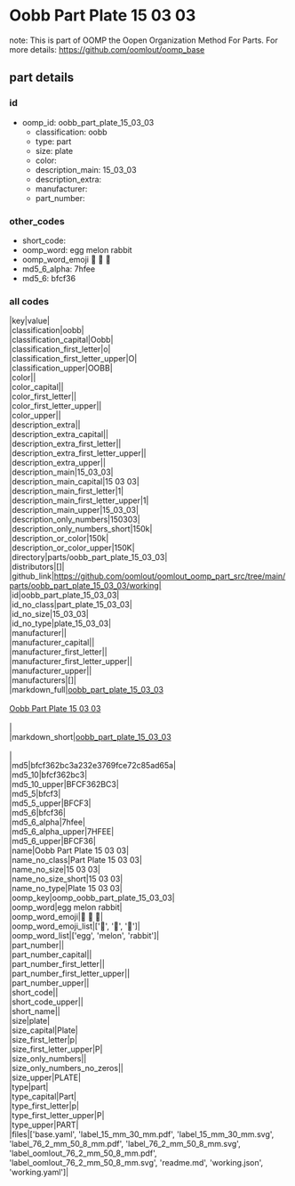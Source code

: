 # Oobb Part Plate 15 03 03  

note: This is part of OOMP the Oopen Organization Method For Parts. For more details: https://github.com/oomlout/oomp_base

##  part details





### id
* oomp_id: oobb_part_plate_15_03_03
  * classification: oobb
  * type: part
  * size: plate
  * color: 
  * description_main: 15_03_03
  * description_extra: 
  * manufacturer: 
  * part_number: 

### other_codes
* short_code: 
* oomp_word: egg melon rabbit
* oomp_word_emoji :egg: :melon: :rabbit:
* md5_6_alpha: 7hfee
* md5_6: bfcf36

### all codes 
|key|value|  
|classification|oobb|  
|classification_capital|Oobb|  
|classification_first_letter|o|  
|classification_first_letter_upper|O|  
|classification_upper|OOBB|  
|color||  
|color_capital||  
|color_first_letter||  
|color_first_letter_upper||  
|color_upper||  
|description_extra||  
|description_extra_capital||  
|description_extra_first_letter||  
|description_extra_first_letter_upper||  
|description_extra_upper||  
|description_main|15_03_03|  
|description_main_capital|15 03 03|  
|description_main_first_letter|1|  
|description_main_first_letter_upper|1|  
|description_main_upper|15_03_03|  
|description_only_numbers|150303|  
|description_only_numbers_short|150k|  
|description_or_color|150k|  
|description_or_color_upper|150K|  
|directory|parts/oobb_part_plate_15_03_03|  
|distributors|[]|  
|github_link|https://github.com/oomlout/oomlout_oomp_part_src/tree/main/parts/oobb_part_plate_15_03_03/working|  
|id|oobb_part_plate_15_03_03|  
|id_no_class|part_plate_15_03_03|  
|id_no_size|15_03_03|  
|id_no_type|plate_15_03_03|  
|manufacturer||  
|manufacturer_capital||  
|manufacturer_first_letter||  
|manufacturer_first_letter_upper||  
|manufacturer_upper||  
|manufacturers|[]|  
|markdown_full|[oobb_part_plate_15_03_03](https://github.com/oomlout/oomlout_oomp_part_src/tree/main/parts/oobb_part_plate_15_03_03/working)<br>[](https://github.com/oomlout/oomlout_oomp_part_src/tree/main/parts/oobb_part_plate_15_03_03/working)<br>[Oobb Part Plate 15 03 03](https://github.com/oomlout/oomlout_oomp_part_src/tree/main/parts/oobb_part_plate_15_03_03/working)<br><br>|  
|markdown_short|[oobb_part_plate_15_03_03](https://github.com/oomlout/oomlout_oomp_part_src/tree/main/parts/oobb_part_plate_15_03_03/working)<br><br>|  
|md5|bfcf362bc3a232e3769fce72c85ad65a|  
|md5_10|bfcf362bc3|  
|md5_10_upper|BFCF362BC3|  
|md5_5|bfcf3|  
|md5_5_upper|BFCF3|  
|md5_6|bfcf36|  
|md5_6_alpha|7hfee|  
|md5_6_alpha_upper|7HFEE|  
|md5_6_upper|BFCF36|  
|name|Oobb Part Plate 15 03 03|  
|name_no_class|Part Plate 15 03 03|  
|name_no_size|15 03 03|  
|name_no_size_short|15 03 03|  
|name_no_type|Plate 15 03 03|  
|oomp_key|oomp_oobb_part_plate_15_03_03|  
|oomp_word|egg melon rabbit|  
|oomp_word_emoji|:egg: :melon: :rabbit:|  
|oomp_word_emoji_list|[':egg:', ':melon:', ':rabbit:']|  
|oomp_word_list|['egg', 'melon', 'rabbit']|  
|part_number||  
|part_number_capital||  
|part_number_first_letter||  
|part_number_first_letter_upper||  
|part_number_upper||  
|short_code||  
|short_code_upper||  
|short_name||  
|size|plate|  
|size_capital|Plate|  
|size_first_letter|p|  
|size_first_letter_upper|P|  
|size_only_numbers||  
|size_only_numbers_no_zeros||  
|size_upper|PLATE|  
|type|part|  
|type_capital|Part|  
|type_first_letter|p|  
|type_first_letter_upper|P|  
|type_upper|PART|  
|files|['base.yaml', 'label_15_mm_30_mm.pdf', 'label_15_mm_30_mm.svg', 'label_76_2_mm_50_8_mm.pdf', 'label_76_2_mm_50_8_mm.svg', 'label_oomlout_76_2_mm_50_8_mm.pdf', 'label_oomlout_76_2_mm_50_8_mm.svg', 'readme.md', 'working.json', 'working.yaml']|  
